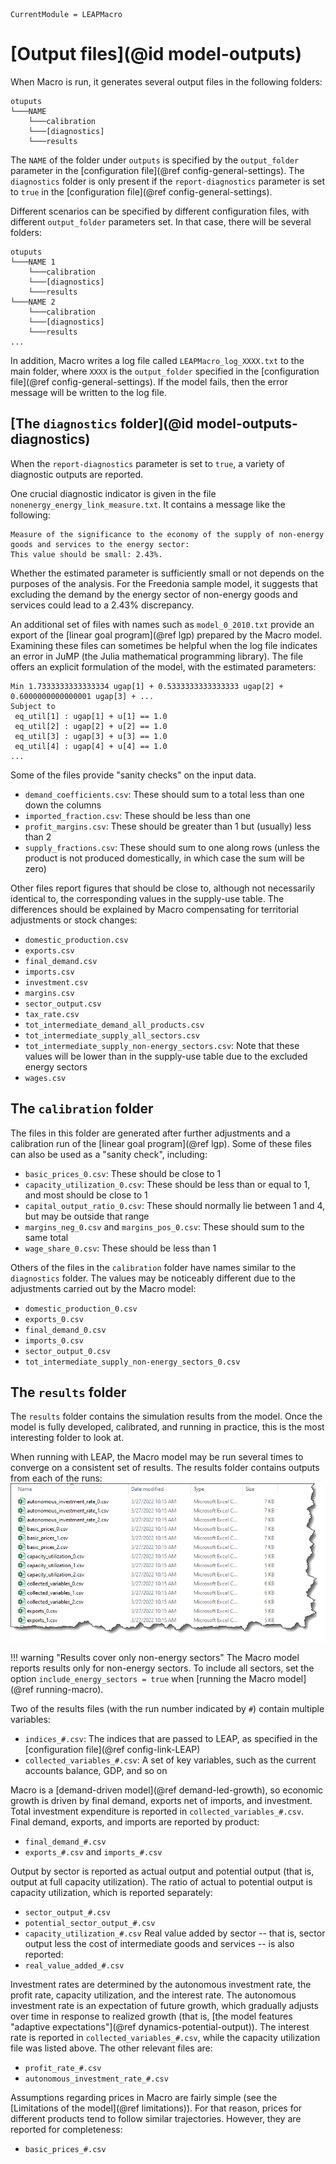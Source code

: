 ```@meta
CurrentModule = LEAPMacro
```

# [Output files](@id model-outputs)
When Macro is run, it generates several output files in the following folders:
```
otuputs 
└───NAME
    └───calibration
    └───[diagnostics]
    └───results
```
The `NAME` of the folder under `outputs` is specified by the `output_folder` parameter in the [configuration file](@ref config-general-settings). The `diagnostics` folder is only present if the `report-diagnostics` parameter is set to `true` in the [configuration file](@ref config-general-settings).

Different scenarios can be specified by different configuration files, with different `output_folder` parameters set. In that case, there will be several folders:
```
otuputs 
└───NAME 1
    └───calibration
    └───[diagnostics]
    └───results
└───NAME 2
    └───calibration
    └───[diagnostics]
    └───results
...
```

In addition, Macro writes a log file called `LEAPMacro_log_XXXX.txt` to the main folder, where `XXXX` is the `output_folder` specified in the [configuration file](@ref config-general-settings). If the model fails, then the error message will be written to the log file.

## [The `diagnostics` folder](@id model-outputs-diagnostics)
When the `report-diagnostics` parameter is set to `true`, a variety of diagnostic outputs are reported.

One crucial diagnostic indicator is given in the file `nonenergy_energy_link_measure.txt`. It contains a message like the following:
```
Measure of the significance to the economy of the supply of non-energy goods and services to the energy sector:
This value should be small: 2.43%.
```
Whether the estimated parameter is sufficiently small or not depends on the purposes of the analysis. For the Freedonia sample model, it suggests that excluding the demand by the energy sector of non-energy goods and services could lead to a 2.43% discrepancy.

An additional set of files with names such as `model_0_2010.txt` provide an export of the [linear goal program](@ref lgp) prepared by the Macro model. Examining these files can sometimes be helpful when the log file indicates an error in JuMP (the Julia mathematical programming library). The file offers an explicit formulation of the model, with the estimated parameters:
```
Min 1.7333333333333334 ugap[1] + 0.5333333333333333 ugap[2] + 0.6000000000000001 ugap[3] + ...
Subject to
 eq_util[1] : ugap[1] + u[1] == 1.0
 eq_util[2] : ugap[2] + u[2] == 1.0
 eq_util[3] : ugap[3] + u[3] == 1.0
 eq_util[4] : ugap[4] + u[4] == 1.0
...
```

Some of the files provide "sanity checks" on the input data. 
  * `demand_coefficients.csv`: These should sum to a total less than one down the columns
  * `imported_fraction.csv`: These should be less than one
  * `profit_margins.csv`: These should be greater than 1 but (usually) less than 2
  * `supply_fractions.csv`: These should sum to one along rows (unless the product is not produced domestically, in which case the sum will be zero)

Other files report figures that should be close to, although not necessarily identical to, the corresponding values in the supply-use table. The differences should be explained by Macro compensating for territorial adjustments or stock changes:
  * `domestic_production.csv`
  * `exports.csv`
  * `final_demand.csv`
  * `imports.csv`
  * `investment.csv`
  * `margins.csv`
  * `sector_output.csv`
  * `tax_rate.csv`
  * `tot_intermediate_demand_all_products.csv`
  * `tot_intermediate_supply_all_sectors.csv`
  * `tot_intermediate_supply_non-energy_sectors.csv`: Note that these values will be lower than in the supply-use table due to the excluded energy sectors
  * `wages.csv`

## The `calibration` folder
The files in this folder are generated after further adjustments and a calibration run of the [linear goal program](@ref lgp). Some of these files can also be used as a "sanity check", including:
  * `basic_prices_0.csv`: These should be close to 1
  * `capacity_utilization_0.csv`: These should be less than or equal to 1, and most should be close to 1
  * `capital_output_ratio_0.csv`: These should normally lie between 1 and 4, but may be outside that range
  * `margins_neg_0.csv` and `margins_pos_0.csv`: These should sum to the same total
  * `wage_share_0.csv`: These should be less than 1

Others of the files in the `calibration` folder have names similar to the `diagnostics` folder. The values may be noticeably different due to the adjustments carried out by the Macro model:
  * `domestic_production_0.csv`
  * `exports_0.csv`
  * `final_demand_0.csv`
  * `imports_0.csv`
  * `sector_output_0.csv`
  * `tot_intermediate_supply_non-energy_sectors_0.csv`

## The `results` folder
The `results` folder contains the simulation results from the model. Once the model is fully developed, calibrated, and running in practice, this is the most interesting folder to look at.

When running with LEAP, the Macro model may be run several times to converge on a consistent set of results. The results folder contains outputs from each of the runs:
![Results folder contents](assets/images/results_folder_files.png)

!!! warning "Results cover only non-energy sectors"
    The Macro model reports results only for non-energy sectors. To include all sectors, set the option `include_energy_sectors = true` when [running the Macro model](@ref running-macro). 

Two of the results files (with the run number indicated by `#`) contain multiple variables:
  * `indices_#.csv`: The indices that are passed to LEAP, as specified in the [configuration file](@ref config-link-LEAP)
  * `collected_variables_#.csv`: A set of key variables, such as the current accounts balance, GDP, and so on

Macro is a [demand-driven model](@ref demand-led-growth), so economic growth is driven by final demand, exports net of imports, and investment. Total investment expenditure is reported in `collected_variables_#.csv`. Final demand, exports, and imports are reported by product:
  * `final_demand_#.csv`
  * `exports_#.csv` and `imports_#.csv`

Output by sector is reported as actual output and potential output (that is, output at full capacity utilization). The ratio of actual to potential output is capacity utilization, which is reported separately:
  * `sector_output_#.csv`
  * `potential_sector_output_#.csv`
  * `capacity_utilization_#.csv`
Real value added by sector -- that is, sector output less the cost of intermediate goods and services -- is also reported:
  * `real_value_added_#.csv`

Investment rates are determined by the autonomous investment rate, the profit rate, capacity utilization, and the interest rate. The autonomous investment rate is an expectation of future growth, which gradually adjusts over time in response to realized growth (that is, [the model features "adaptive expectations"](@ref dynamics-potential-output)). The interest rate is reported in `collected_variables_#.csv`, while the capacity utilization file was listed above. The other relevant files are:
  * `profit_rate_#.csv`
  * `autonomous_investment_rate_#.csv`

Assumptions regarding prices in Macro are fairly simple (see the [Limitations of the model](@ref limitations)). For that reason, prices for different products tend to follow similar trajectories. However, they are reported for completeness:
  * `basic_prices_#.csv`

